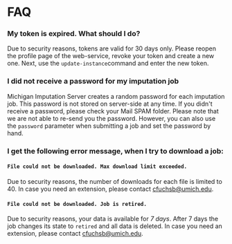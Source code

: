# FAQ

### My token is expired. What should I do?

Due to security reasons, tokens are valid for 30 days only. Please reopen the profile page of the web-service, revoke your token and create a new one. Next, use the `update-instance`command and enter the new token.

### I did not receive a password for my imputation job

Michigan Imputation Server creates a random password for each imputation job. This password is not stored on server-side at any time. If you didn't receive a password, please check your Mail SPAM folder. Please note that we are not able to re-send you the password. However, you can also use the `password` parameter when submitting a job and set the password by hand.

### I get the following error message, when I try to download a job:

#### `File could not be downloaded. Max download limit exceeded.`

Due to security reasons, the number of downloads for each file is limited to 40.  In case you need an extension, please contact cfuchsb@umich.edu.

#### `File could not be downloaded. Job is retired.`

Due to security reasons, your data is available for *7 days*. After 7 days the job changes its state to `retired` and all data is deleted. In case you need an extension, please contact cfuchsb@umich.edu.
